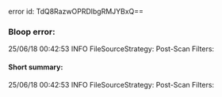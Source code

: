 error id: TdQ8RazwOPRDlbgRMJYBxQ==
### Bloop error:

25/06/18 00:42:53 INFO FileSourceStrategy: Post-Scan Filters:
#### Short summary: 

25/06/18 00:42:53 INFO FileSourceStrategy: Post-Scan Filters: